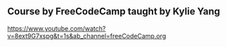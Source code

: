 ## Course by FreeCodeCamp taught by Kylie Yang

https://www.youtube.com/watch?v=8ext9G7xspg&t=1s&ab_channel=freeCodeCamp.org
